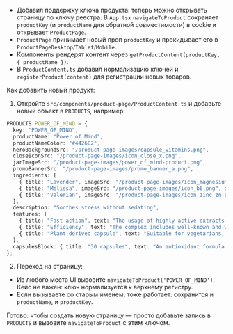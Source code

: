 
- Добавил поддержку ключа продукта: теперь можно открывать страницу по ключу реестра. В `App.tsx` `navigateToProduct` сохраняет `productKey` (и `productName` для обратной совместимости) в cookie и открывает `ProductPage`.
- `ProductPage` принимает новый проп `productKey` и прокидывает его в `ProductPageDesktop`/`Tablet`/`Mobile`.
- Компоненты рендерят контент через `getProductContent(productKey, { productName })`.
- В `ProductContent.ts` добавил нормализацию ключей и `registerProduct(content)` для регистрации новых товаров.

Как добавить новый продукт:
1) Откройте `src/components/product-page/ProductContent.ts` и добавьте новый объект в `PRODUCTS`, например:
```typescript
PRODUCTS.POWER_OF_MIND = {
  key: "POWER_OF_MIND",
  productName: "Power of Mind",
  productNameColor: "#442682",
  heroBackgroundSrc: "/product-page-images/capsule_vitamins.png",
  closeIconSrc: "/product-page-images/icon_close_x.png",
  jarImageSrc: "/product-page-images/power_of_mind-product.png",
  promoBannerSrc: "/product-page-images/promo_banner_a.png",
  ingredients: [
    { title: "Lavender", imageSrc: "/product-page-images/icon_magnesium.png", amount: "300 mg" },
    { title: "Melissa", imageSrc: "/product-page-images/icon_b6.png", amount: "10 mg" },
    { title: "Valerian", imageSrc: "/product-page-images/icon_zinc_zn.png", amount: "15 mg" }
  ],
  description: "Soothes stress without sedating",
  features: [
    { title: "Fast action", text: "The usage of highly active extracts with improved bioavailability." },
    { title: "Efficiency", text: "The complex includes well-known and well-studied components that have undergone prolonged clinical studies." },
    { title: "Plant-derived capsule", text: "Suitable for vegetarians, does not contain paraffins." }
  ],
  capsulesBlock: { title: "30 capsules", text: "An antioxidant formula that protects against infections, toxins and premature aging. Reduces the risk of developing chronic diseases. Slows down the aging process. Promotes cell regeneration. Supports immunity Prevents the development of oxidative processes. Each capsule of A contains 80 mg of grape seed extract and, when taken daily, helps reduce the risk of cardiovascular disease, cleanse blood vessels and neutralize oxidative processes." }
};
```

2) Переход на страницу:
- Из любого места UI вызовите `navigateToProduct('POWER_OF_MIND')`. Кейс не важен: ключ нормализуется к верхнему регистру.
- Если вызываете со старым именем, тоже работает: сохранится и `productName`, и `productKey`.

Готово: чтобы создать новую страницу — просто добавьте запись в `PRODUCTS` и вызовите `navigateToProduct` с этим ключом.